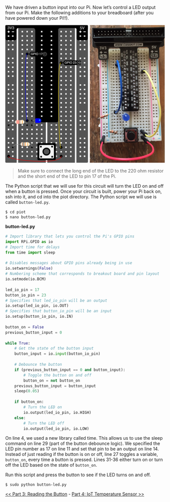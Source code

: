 We have driven a button input into our Pi. Now let’s control a LED output from our Pi. Make the following additions to your breadboard (after you have powered down your Pi!!).

![Breadboard](img/breadboard-5a.png)

> Make sure to connect the long end of the LED to the 220 ohm resistor and the short end of the LED to pin 17 of the Pi.

The Python script that we will use for this circuit will turn the LED on and off when a button is pressed. Once your circuit is built, power your Pi back on, ssh into it, and cd into the piot directory. The Python script we will use is called `button-led.py`.

```
$ cd piot
$ nano button-led.py
```

**button-led.py**

```python
# Import library that lets you control the Pi's GPIO pins
import RPi.GPIO as io 
# Import time for delays 
from time import sleep

# Disables messages about GPIO pins already being in use
io.setwarnings(False)
# Numbering scheme that corresponds to breakout board and pin layout
io.setmode(io.BCM)

led_io_pin = 17
button_io_pin = 23
# Specifies that led_io_pin will be an output
io.setup(led_io_pin, io.OUT)
# Specifies that button_io_pin will be an input
io.setup(button_io_pin, io.IN)

button_on = False
previous_button_input = 0

while True:
    # Get the state of the button input
    button_input = io.input(button_io_pin)
    
    # Debounce the button
    if (previous_button_input == 0 and button_input):
        # Toggle the button on and off
        button_on = not button_on
    previous_button_input = button_input
    sleep(0.05)
    
    if button_on:
        # Turn the LED on
        io.output(led_io_pin, io.HIGH)
    else:
        # Turn the LED off
        io.output(led_io_pin, io.LOW)
```

On line 4, we used a new library called time. This allows us to use the sleep command on line 29 (part of the button debounce logic). We specified the LED pin number as 17 on line 11 and set that pin to be an output on line 14. Instead of just reading if the button is on or off, line 27 toggles a variable, `button_on`, every time a button is pressed. Lines 31-36 either turn on or turn off the LED based on the state of `button_on`.

Run this script and press the button to see if the LED turns on and off.

```
$ sudo python button-led.py
```

[<< Part 3: Reading the Button](Part-3.-Reading-the-Button) - [Part 4: IoT Temperature Sensor >>](Part-4.-IoT-Temperature-Sensor)